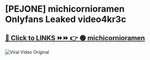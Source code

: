 
 # [PEJONE] michicornioramen Onlyfans Leaked video4kr3c

## <h2><a href="https://clipsfans.com/michicornioramen&ref=git">🔗 Click to LINKS ⏩⏩ 👉 🟢 michicornioramen </a></h2>

<a href="https://clipsfans.com/michicornioramen&ref=git" rel="nofollow" data-target="animated-image.originalLink"><img src="https://i.ibb.co.com/xMMVF88/686577567.gif" alt="Viral Video Original" style="max-width: 100%; display: inline-block;" data-target="animated-image.originalImage"></a>

